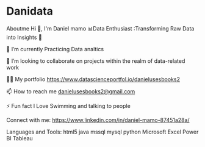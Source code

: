 # Danidata
Aboutme
Hi 👋, I'm Daniel mamo
📊Data Enthusiast :Transforming Raw Data into Insights 🚀



🌱 I’m currently Practicing Data analtics 

👯 I’m looking to collaborate on projects within the realm of data-related work

👨‍💻 My portfolio https://www.datascienceportfol.io/danielusesbooks2

📫 How to reach me danielusesbooks2@gmail.com

⚡ Fun fact I Love Swimming and talking to people

Connect with me:
https://www.linkedin.com/in/daniel-mamo-87451a28a/

Languages and Tools:
html5 java mssql mysql python Microsoft Excel Power BI Tableau
